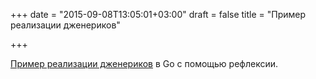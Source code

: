 +++
date = "2015-09-08T13:05:01+03:00"
draft = false
title = "Пример реализации дженериков"

+++

<p><a href="https://parthdesai.me/articles/2015/08/30/go-generic-functions/">Пример реализации дженериков</a> в Go с помощью рефлексии.</p>


